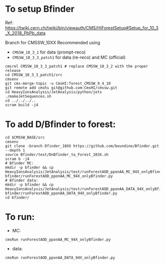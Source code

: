 To setup Bfinder
=====

Ref: https://twiki.cern.ch/twiki/bin/viewauth/CMS/HiForestSetup#Setup_for_10_3_X_2018_PbPb_data

Branch for CMSSW_10XX Recommended using 
* `CMSSW_10_3_1` for data (prompt-reco)
* `CMSSW_10_3_3_patch1` for data (re-reco) and MC (official)

```
cmsrel CMSSW_10_3_3_patch1 # replace CMSSW_10_3_2 with the proper release
cd CMSSW_10_3_3_patch1/src
cmsenv
git cms-merge-topic -u CmsHI:forest_CMSSW_9_4_10
git remote add cmshi git@github.com:CmsHI/cmssw.git
cd HeavyIonsAnalysis/JetAnalysis/python/jets
./makeJetSequences.sh
cd ../../../..
scram build -j4
```

To add D/Bfinder to forest:
=====

```
cd $CMSSW_BASE/src
cmsenv
git clone -branch Dfinder_10XX https://github.com/boundino/Bfinder.git --depth 1
source Bfinder/test/DnBfinder_to_Forest_103X.sh
scram b -j4
# Bfinder MC:
mkdir -p bfinder && cp HeavyIonsAnalysis/JetAnalysis/test/runForestAOD_pponAA_MC_94X_onlyBfinder.py bfinder/runForestAOD_pponAA_MC_94X_onlyBfinder.py
# Bfinder data:
mkdir -p bfinder && cp HeavyIonsAnalysis/JetAnalysis/test/runForestAOD_pponAA_DATA_94X_onlyBfinder.py bfinder/runForestAOD_pponAA_DATA_94X_onlyBfinder.py
cd bfinder/
```

To run:
=====

* MC:
```
cmsRun runForestAOD_pponAA_MC_94X_onlyBfinder.py
```
* data:
```
cmsRun runForestAOD_pponAA_DATA_94X_onlyBfinder.py
```
